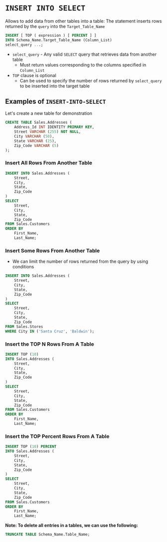 # `INSERT INTO SELECT`

Allows to add data from other tables into a table: The statement inserts rows returned by the `query` into the `Target_Table_Name`

```sql
INSERT [ TOP ( expression ) [ PERCENT ] ] 
INTO Schema_Name.Target_Table_Name (Column_List)
select_query ...;
```

- `select_query` - Any valid `SELECT` query that retrieves data from another table
  - Must return values corresponding to the columns specified in `Column_List`
- `TOP` clause is optional
  - Can be used to specify the number of rows returned by `select_query` to be inserted into the target table

## Examples of `INSERT-INTO-SELECT`

Let's create a new table for demonstration

```sql
CREATE TABLE Sales.Addresses (
    Address_Id INT IDENTITY PRIMARY KEY,
    Street VARCHAR (255) NOT NULL,
    City VARCHAR (50),
    State VARCHAR (25),
    Zip_Code VARCHAR (5)
);
```

### Insert All Rows From Another Table

```sql
INSERT INTO Sales.Addresses (
    Street, 
    City, 
    State, 
    Zip_Code
) 
SELECT
    Street,
    City,
    State,
    Zip_Code
FROM Sales.Customers
ORDER BY 
    First_Name,
    Last_Name;
```

### Insert Some Rows From Another Table

- We can limit the number of rows returned from the query by using conditions

```sql
INSERT INTO Sales.Addresses (
    Street, 
    City, 
    State, 
    Zip_Code
) 
SELECT
    Street,
    City,
    State,
    Zip_Code
FROM Sales.Stores
WHERE City IN ('Santa Cruz', 'Baldwin');
```

### Insert the TOP N Rows From A Table

```sql
INSERT TOP (10) 
INTO Sales.Addresses (
    Street, 
    City, 
    State, 
    Zip_Code
) 
SELECT
    Street, 
    City, 
    State, 
    Zip_Code
FROM Sales.Customers
ORDER BY 
    First_Name,
    Last_Name;
```

### Insert the TOP Percent Rows From A Table

```sql
INSERT TOP (10) PERCENT
INTO Sales.Addresses (
    Street, 
    City, 
    State, 
    Zip_Code
) 
SELECT
    Street, 
    City, 
    State, 
    Zip_Code
FROM Sales.Customers
ORDER BY 
    First_Name,
    Last_Name;
```

**Note: To delete all entries in a tables, we can use the following:**

```sql
TRUNCATE TABLE Schema_Name.Table_Name;
```